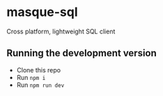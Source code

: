 # masque-sql
Cross platform, lightweight SQL client

## Running the development version

- Clone this repo
- Run `npm i`
- Run `npm run dev`
